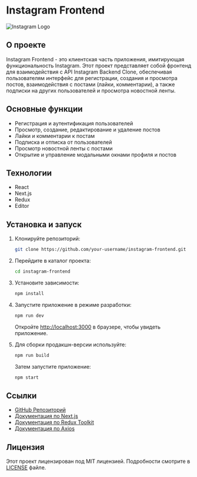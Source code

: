 # Instagram Frontend

![Instagram Logo](https://upload.wikimedia.org/wikipedia/commons/a/a5/Instagram_icon.png)

## О проекте

Instagram Frontend - это клиентская часть приложения, имитирующая функциональность Instagram. Этот проект представляет собой фронтенд для взаимодействия с API Instagram Backend Clone, обеспечивая пользователям интерфейс для регистрации, создания и просмотра постов, взаимодействия с постами (лайки, комментарии), а также подписки на других пользователей и просмотра новостной ленты.

## Основные функции

- Регистрация и аутентификация пользователей
- Просмотр, создание, редактирование и удаление постов
- Лайки и комментарии к постам
- Подписка и отписка от пользователей
- Просмотр новостной ленты с постами
- Открытие и управление модальными окнами профиля и постов

## Технологии

- React
- Next.js
- Redux
- Editor



## Установка и запуск

1. Клонируйте репозиторий:

    ```bash
    git clone https://github.com/your-username/instagram-frontend.git
    ```

2. Перейдите в каталог проекта:

    ```bash
    cd instagram-frontend
    ```

3. Установите зависимости:

    ```bash
    npm install
    ```

4. Запустите приложение в режиме разработки:

    ```bash
    npm run dev
    ```

   Откройте [http://localhost:3000](http://localhost:3000) в браузере, чтобы увидеть приложение.

5. Для сборки продакшн-версии используйте:

    ```bash
    npm run build
    ```

   Затем запустите приложение:

    ```bash
    npm start
    ```

## Ссылки

- [GitHub Репозиторий](https://github.com/your-username/instagram-frontend)
- [Документация по Next.js](https://nextjs.org/docs)
- [Документация по Redux Toolkit](https://redux-toolkit.js.org/)
- [Документация по Axios](https://axios-http.com/docs/intro)

## Лицензия

Этот проект лицензирован под MIT лицензией. Подробности смотрите в [LICENSE](LICENSE) файле.
